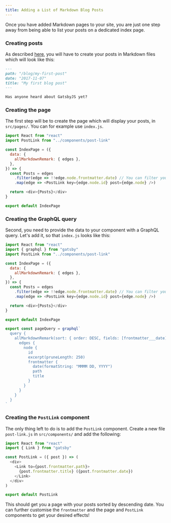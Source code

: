 ```yaml
---
title: Adding a List of Markdown Blog Posts
---
```


Once you have added Markdown pages to your site, you are just one step away from being able to list your posts on a dedicated index page.

### Creating posts

As described [here](/docs/adding-markdown-pages), you will have to create your posts in Markdown files which will look like this:

```md
---
path: "/blog/my-first-post"
date: "2017-11-07"
title: "My first blog post"
---

Has anyone heard about GatsbyJS yet?
```

### Creating the page

The first step will be to create the page which will display your posts, in `src/pages/`. You can for example use `index.js`.

```jsx:title=src/pages/index.js
import React from "react"
import PostLink from "../components/post-link"

const IndexPage = ({
  data: {
    allMarkdownRemark: { edges },
  },
}) => {
  const Posts = edges
    .filter(edge => !!edge.node.frontmatter.date) // You can filter your posts based on some criteria
    .map(edge => <PostLink key={edge.node.id} post={edge.node} />)

  return <div>{Posts}</div>
}

export default IndexPage
```

### Creating the GraphQL query

Second, you need to provide the data to your component with a GraphQL query. Let's add it, so that `index.js` looks like this:

```jsx:title=src/pages/index.js
import React from "react"
import { graphql } from "gatsby"
import PostLink from "../components/post-link"

const IndexPage = ({
  data: {
    allMarkdownRemark: { edges },
  },
}) => {
  const Posts = edges
    .filter(edge => !!edge.node.frontmatter.date) // You can filter your posts based on some criteria
    .map(edge => <PostLink key={edge.node.id} post={edge.node} />)

  return <div>{Posts}</div>
}

export default IndexPage

export const pageQuery = graphql`
  query {
    allMarkdownRemark(sort: { order: DESC, fields: [frontmatter___date] }) {
      edges {
        node {
          id
          excerpt(pruneLength: 250)
          frontmatter {
            date(formatString: "MMMM DD, YYYY")
            path
            title
          }
        }
      }
    }
  }
`
```

### Creating the `PostLink` component

The only thing left to do is to add the `PostLink` component. Create a new file `post-link.js` in `src/components/` and add the following:

```jsx:title=src/components/post-link.js
import React from "react"
import { Link } from "gatsby"

const PostLink = ({ post }) => (
  <div>
    <Link to={post.frontmatter.path}>
      {post.frontmatter.title} ({post.frontmatter.date})
    </Link>
  </div>
)

export default PostLink
```

This should get you a page with your posts sorted by descending date. You can further customise the `frontmatter` and the page and `PostLink` components to get your desired effects!

